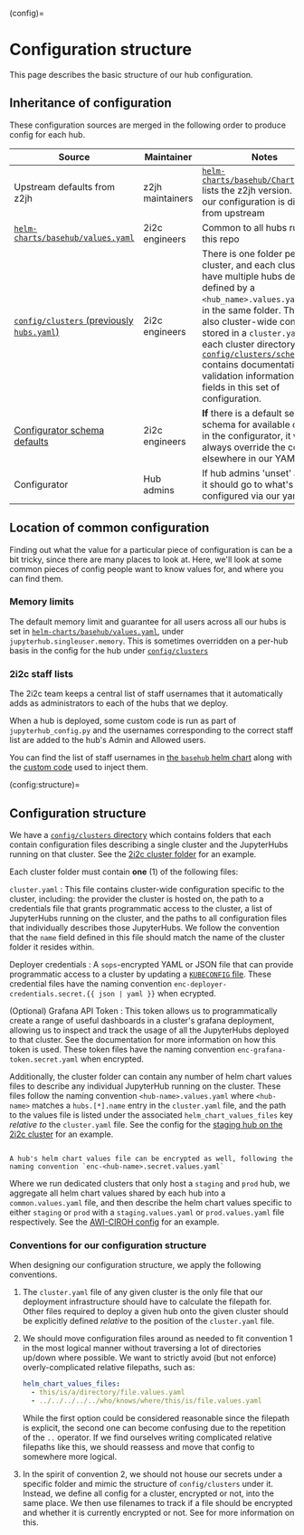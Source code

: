 (config)=
# Configuration structure

This page describes the basic structure of our hub configuration.

## Inheritance of configuration

These configuration sources are merged in the following order to produce config
for each hub.

| Source | Maintainer | Notes |
| - | - | - |
| Upstream defaults from z2jh | z2jh maintainers | [`helm-charts/basehub/Chart.yaml`](https://github.com/2i2c-org/infrastructure/tree/HEAD/helm-charts/basehub/Chart.yaml) lists the z2jh version. Most of our configuration is directly from upstream |
| [`helm-charts/basehub/values.yaml`](https://github.com/2i2c-org/infrastructure/tree/HEAD/helm-charts/basehub/values.yaml) | 2i2c engineers | Common to all hubs run from this repo |
| [`config/clusters` (previously `hubs.yaml`)](https://github.com/2i2c-org/infrastructure/tree/HEAD/config/clusters) | 2i2c engineers | There is one folder per cluster, and each cluster can have multiple hubs deployed defined by a `<hub_name>.values.yaml` file in the same folder. There is also cluster-wide config stored in a `cluster.yaml` in each cluster directory. [`config/clusters/schema.yaml`](https://github.com/2i2c-org/infrastructure/blob/HEAD/deployer/cluster.schema.yaml) contains documentation and validation information for fields in this set of configuration. |
| [Configurator schema defaults](https://github.com/2i2c-org/infrastructure/tree/HEAD/helm-charts/basehub/values.yaml#L143) | 2i2c engineers | **If** there is a default set in the schema for available options in the configurator, it will always override the config elsewhere in our YAML files |
| Configurator | Hub admins | If hub admins 'unset' a value, it should go to what's configured via our yaml files|

## Location of common configuration

Finding out what the value for a particular piece of configuration is can be
a bit tricky, since there are many places to look at. Here, we'll look at some common
pieces of config people want to know values for, and where you can find them.

### Memory limits

The default memory limit and guarantee for all users across all our hubs is set
in [`helm-charts/basehub/values.yaml`](https://github.com/2i2c-org/infrastructure/tree/HEAD/helm-charts/basehub/values.yaml#L104),
under `jupyterhub.singleuser.memory`. This is sometimes overridden on a per-hub
basis in the config for the hub under [`config/clusters`](https://github.com/2i2c-org/infrastructure/tree/HEAD/config/clusters)

### 2i2c staff lists

The 2i2c team keeps a central list of staff usernames that it automatically adds as administrators to each of the hubs that we deploy.

When a hub is deployed, some custom code is run as part of `jupyterhub_config.py` and the usernames corresponding to the correct staff list are added to the hub's Admin and Allowed users.

You can find the list of staff usernames in [the `basehub` helm chart](https://github.com/2i2c-org/infrastructure/tree/HEAD/helm-charts/basehub/values.yaml#L52) along with the [custom code](https://github.com/2i2c-org/infrastructure/tree/HEAD/helm-charts/basehub/values.yaml#L392) used to inject them.

(config:structure)=
## Configuration structure

We have a [`config/clusters` directory](https://github.com/2i2c-org/infrastructure/tree/HEAD/config/clusters) which contains folders that each contain configuration files describing a single cluster and the JupyterHubs running on that cluster.
See the [2i2c cluster folder](https://github.com/2i2c-org/infrastructure/tree/HEAD/config/clusters/2i2c) for an example.

Each cluster folder must contain **one** (1) of the following files:

`cluster.yaml`
: This file contains cluster-wide configuration specific to the cluster, including: the provider the cluster is hosted on, the path to a credentials file that grants programmatic access to the cluster, a list of JupyterHubs running on the cluster, and the paths to all configuration files that individually describes those JupyterHubs.
We follow the convention that the `name` field defined in this file should match the name of the cluster folder it resides within.

Deployer credentials
: A `sops`-encrypted YAML or JSON file that can provide programmatic access to a cluster by updating a [`KUBECONFIG` file](https://kubernetes.io/docs/concepts/configuration/organize-cluster-access-kubeconfig/).
These credential files have the naming convention `enc-deployer-credentials.secret.{{ json | yaml }}` when ecrypted.

(Optional) Grafana API Token
: This token allows us to programmatically create a range of useful dashboards in a cluster's grafana deployment, allowing us to inspect and track the usage of all the JupyterHubs deployed to that cluster.
See the [](grafana-dashboards) documentation for more information on how this token is used.
These token files have the naming convention `enc-grafana-token.secret.yaml` when encrypted.

Additionally, the cluster folder can contain any number of helm chart values files to describe any individual JupyterHub running on the cluster.
These files follow the naming convention `<hub-name>.values.yaml` where `<hub-name>` matches a `hubs.[*].name` entry in the `cluster.yaml` file, and the path to the values file is listed under the associated `helm_chart_values_files` key _relative to_ the `cluster.yaml` file.
See the config for the [staging hub on the 2i2c cluster](https://github.com/2i2c-org/infrastructure/blob/HEAD/config/clusters/2i2c/cluster.yaml#L19-L31) for an example.

```{admonition} Secret helm chart values files

A hub's helm chart values file can be encrypted as well, following the naming convention `enc-<hub-name>.secret.values.yaml`
```

Where we run dedicated clusters that only host a `staging` and `prod` hub, we aggregate all helm chart values shared by each hub into a `common.values.yaml` file, and then describe the helm chart values specific to either `staging` or `prod` with a `staging.values.yaml` or `prod.values.yaml` file respectively.
See the [AWI-CIROH config](https://github.com/2i2c-org/infrastructure/tree/HEAD/config/clusters/awi-ciroh) for an example.

### Conventions for our configuration structure

When designing our configuration structure, we apply the following conventions.

1. The `cluster.yaml` file of any given cluster is the only file that our deployment infrastructure should have to calculate the filepath for.
   Other files required to deploy a given hub onto the given cluster should be explicitly defined _relative_ to the position of the `cluster.yaml` file.
2. We should move configuration files around as needed to fit convention 1 in the most logical manner without traversing a lot of directories up/down where possible.
   We want to strictly avoid (but not enforce) overly-complicated relative filepaths, such as:

   ```yaml
   helm_chart_values_files:
     - this/is/a/directory/file.values.yaml
     - ../../../../../who/knows/where/this/is/file.values.yaml
   ```

   While the first option could be considered reasonable since the filepath is explicit, the second one can become confusing due to the repetition of the `..` operator.
   If we find ourselves writing complicated relative filepaths like this, we should reassess and move that config to somewhere more logical.
3. In the spirit of convention 2, we should not house our secrets under a specific folder and mimic the structure of `config/clusters` under it.
   Instead, we define all config for a cluster, encrypted or not, into the same place.
   We then use filenames to track if a file should be encrypted and whether it is currently encrypted or not.
   See [](secrets:top) for more information on this.
